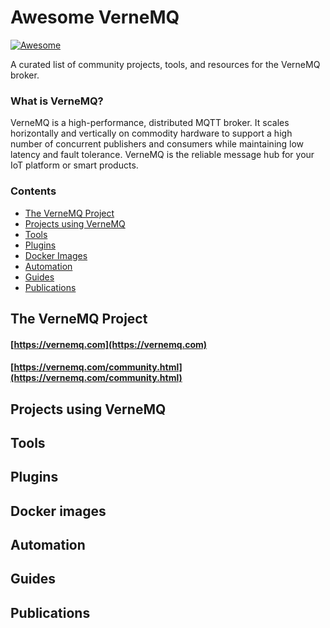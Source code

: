 # Awesome VerneMQ 

[![Awesome](https://awesome.re/badge.svg)](https://awesome.re)

A curated list of community projects, tools, and resources for the VerneMQ broker.

### What is VerneMQ?
VerneMQ is a high-performance, distributed MQTT broker. It scales horizontally and vertically on commodity hardware to support a high number of concurrent publishers and consumers while maintaining low latency and fault tolerance. VerneMQ is the reliable message hub for your IoT platform or smart products.


### Contents
- [The VerneMQ Project](#the-vernemq-project)
- [Projects using VerneMQ](#projects-using-vernemq)
- [Tools](#tools)
- [Plugins](#plugins)
- [Docker Images](#docker-images)
- [Automation](#automation)
- [Guides](#guides)
- [Publications](#publications)

## The VerneMQ Project

#### [https://vernemq.com](https://vernemq.com)
#### [https://vernemq.com/community.html](https://vernemq.com/community.html)

## Projects using VerneMQ

## Tools

## Plugins

## Docker images

## Automation

## Guides

## Publications
